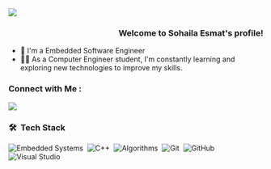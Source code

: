 
<img width="200" align="right" scr ="https://mir-s3-cdn-cf.behance.net/project_modules/fs/d67eab190112837.65b622cadcbe3.png">
<img data-ut="lightbox-image" src="https://mir-s3-cdn-cf.behance.net/project_modules/max_3840/d67eab190112837.65b622cadcbe3.png" srcset="https://mir-s3-cdn-cf.behance.net/project_modules/disp/d67eab190112837.65b622cadcbe3.png 600w,https://mir-s3-cdn-cf.behance.net/project_modules/fs/d67eab190112837.65b622cadcbe3.png 1920w,https://mir-s3-cdn-cf.behance.net/project_modules/max_1200/d67eab190112837.65b622cadcbe3.png 1200w,https://mir-s3-cdn-cf.behance.net/project_modules/1400/d67eab190112837.65b622cadcbe3.png 1400w,https://mir-s3-cdn-cf.behance.net/project_modules/1400_opt_1/d67eab190112837.65b622cadcbe3.png 1400w,https://mir-s3-cdn-cf.behance.net/project_modules/max_3840/d67eab190112837.65b622cadcbe3.png 2083w," sizes="(max-width: "200">
<h3 align="right">
  Welcome to Sohaila Esmat's profile!
</h3>


- 🏢 I'm a Embedded Software Engineer
- 👨‍💻 As a Computer Engineer student, I'm constantly learning and exploring new technologies to improve my skills.


### Connect with Me :

<a href="https://www.linkedin.com/in/sohailaesmat/" target="_blank"><img src="https://img.shields.io/badge/-Linkedin-0077B5?style=for-the-badge&logo=Linkedin&logoColor=white"/></a>
### 🛠 &nbsp;Tech Stack
![Embedded Systems](https://img.shields.io/badge/-Embedded%20Systems-05122A?style=flat&logo=EmbeddedSystems)&nbsp;
![C++](https://img.shields.io/badge/-C++%20-05122A?style=flat&logo=C++)&nbsp;
![Algorithms](https://img.shields.io/badge/-Algorithms-05122A?style=flat&logo=Algorithms)&nbsp;
![Git](https://img.shields.io/badge/-Git-05122A?style=flat&logo=git)&nbsp;
![GitHub](https://img.shields.io/badge/-GitHub-05122A?style=flat&logo=github)&nbsp;
![Visual Studio](https://img.shields.io/badge/-Visual%20Studio%20Code-05122A?style=flat&logo=visual-studio-code&logoColor=007ACC)&nbsp;
